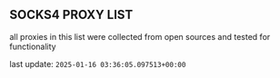 ## SOCKS4 PROXY LIST

all proxies in this list were collected from open sources and tested for functionality

last update: `2025-01-16 03:36:05.097513+00:00`